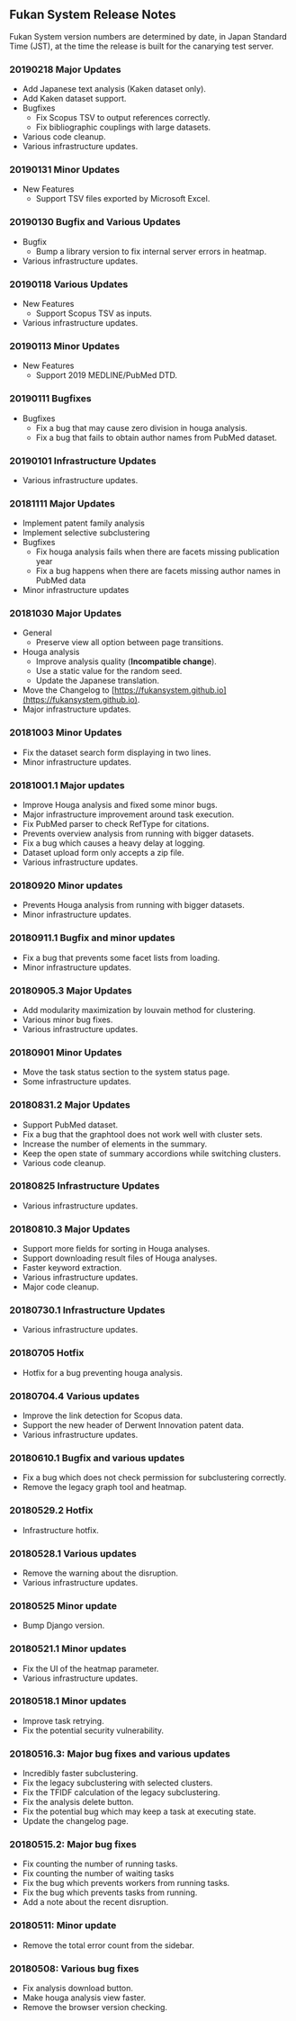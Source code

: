 ## Fukan System Release Notes

Fukan System version numbers are determined by date, in Japan Standard Time
(JST), at the time the release is built for the canarying test server.

### 20190218 Major Updates

- Add Japanese text analysis (Kaken dataset only).
- Add Kaken dataset support.
- Bugfixes
  - Fix Scopus TSV to output references correctly.
  - Fix bibliographic couplings with large datasets.
- Various code cleanup.
- Various infrastructure updates.

### 20190131 Minor Updates

- New Features
  - Support TSV files exported by Microsoft Excel.

### 20190130 Bugfix and Various Updates

- Bugfix
  - Bump a library version to fix internal server errors in heatmap.
- Various infrastructure updates.

### 20190118 Various Updates

- New Features
  - Support Scopus TSV as inputs.
- Various infrastructure updates.

### 20190113 Minor Updates

- New Features
  - Support 2019 MEDLINE/PubMed DTD.

### 20190111 Bugfixes

- Bugfixes
  - Fix a bug that may cause zero division in houga analysis.
  - Fix a bug that fails to obtain author names from PubMed dataset.

### 20190101 Infrastructure Updates

- Various infrastructure updates.

### 20181111 Major Updates

- Implement patent family analysis
- Implement selective subclustering
- Bugfixes
  - Fix houga analysis fails when there are facets missing publication year
  - Fix a bug happens when there are facets missing author names in PubMed data
- Minor infrastructure updates

### 20181030 Major Updates

- General
  - Preserve view all option between page transitions.
- Houga analysis
  - Improve analysis quality (**Incompatible change**).
  - Use a static value for the random seed.
  - Update the Japanese translation.
- Move the Changelog to
  [https://fukansystem.github.io](https://fukansystem.github.io).
- Major infrastructure updates.

### 20181003 Minor Updates

- Fix the dataset search form displaying in two lines.
- Minor infrastructure updates.

### 20181001.1 Major updates

- Improve Houga analysis and fixed some minor bugs.
- Major infrastructure improvement around task execution.
- Fix PubMed parser to check RefType for citations.
- Prevents overview analysis from running with bigger datasets.
- Fix a bug which causes a heavy delay at logging.
- Dataset upload form only accepts a zip file.
- Various infrastructure updates.

### 20180920 Minor updates

- Prevents Houga analysis from running with bigger datasets.
- Minor infrastructure updates.

### 20180911.1 Bugfix and minor updates

- Fix a bug that prevents some facet lists from loading.
- Minor infrastructure updates.

### 20180905.3 Major Updates

- Add modularity maximization by louvain method for clustering.
- Various minor bug fixes.
- Various infrastructure updates.

### 20180901 Minor Updates

- Move the task status section to the system status page.
- Some infrastructure updates.

### 20180831.2 Major Updates

- Support PubMed dataset.
- Fix a bug that the graphtool does not work well with cluster sets.
- Increase the number of elements in the summary.
- Keep the open state of summary accordions while switching clusters.
- Various code cleanup.

### 20180825 Infrastructure Updates

- Various infrastructure updates.

### 20180810.3 Major Updates

- Support more fields for sorting in Houga analyses.
- Support downloading result files of Houga analyses.
- Faster keyword extraction.
- Various infrastructure updates.
- Major code cleanup.

### 20180730.1 Infrastructure Updates

- Various infrastructure updates.

### 20180705 Hotfix

- Hotfix for a bug preventing houga analysis.

### 20180704.4 Various updates

- Improve the link detection for Scopus data.
- Support the new header of Derwent Innovation patent data.
- Various infrastructure updates.

### 20180610.1 Bugfix and various updates

- Fix a bug which does not check permission for subclustering correctly.
- Remove the legacy graph tool and heatmap.

### 20180529.2 Hotfix

- Infrastructure hotfix.

### 20180528.1 Various updates

- Remove the warning about the disruption.
- Various infrastructure updates.

### 20180525 Minor update

- Bump Django version.

### 20180521.1 Minor updates

- Fix the UI of the heatmap parameter.
- Various infrastructure updates.

### 20180518.1 Minor updates

- Improve task retrying.
- Fix the potential security vulnerability.

### 20180516.3: Major bug fixes and various updates

- Incredibly faster subclustering.
- Fix the legacy subclustering with selected clusters.
- Fix the TFIDF calculation of the legacy subclustering.
- Fix the analysis delete button.
- Fix the potential bug which may keep a task at executing state.
- Update the changelog page.

### 20180515.2: Major bug fixes

- Fix counting the number of running tasks.
- Fix counting the number of waiting tasks
- Fix the bug which prevents workers from running tasks.
- Fix the bug which prevents tasks from running.
- Add a note about the recent disruption.

### 20180511: Minor update

- Remove the total error count from the sidebar.

### 20180508: Various bug fixes

- Fix analysis download button.
- Make houga analysis view faster.
- Remove the browser version checking.
